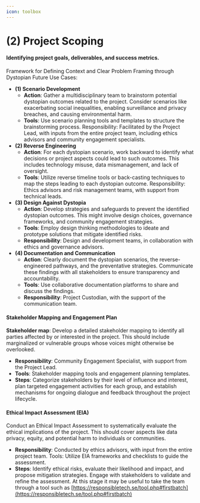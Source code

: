```yaml
---
icon: toolbox
---
```


# (2) Project Scoping

#### Identifying project goals, deliverables, and success metrics.

Framework for Defining Context and Clear Problem Framing through Dystopian Future Use Cases:

* **(1) Scenario Development**
  * **Action**: Gather a multidisciplinary team to brainstorm potential dystopian outcomes related to the project. Consider scenarios like exacerbating social inequalities, enabling surveillance and privacy breaches, and causing environmental harm.
  * **Tools**: Use scenario planning tools and templates to structure the brainstorming process. Responsibility: Facilitated by the Project Lead, with inputs from the entire project team, including ethics advisors and community engagement specialists.
* **(2) Reverse Engineering**
  * **Action**: For each dystopian scenario, work backward to identify what decisions or project aspects could lead to such outcomes. This includes technology misuse, data mismanagement, and lack of oversight.
  * **Tools**: Utilize reverse timeline tools or back-casting techniques to map the steps leading to each dystopian outcome. Responsibility: Ethics advisors and risk management teams, with support from technical leads.
* **(3) Design Against Dystopia**
  * **Action**: Develop strategies and safeguards to prevent the identified dystopian outcomes. This might involve design choices, governance frameworks, and community engagement strategies.
  * **Tools**: Employ design thinking methodologies to ideate and prototype solutions that mitigate identified risks.
  * **Responsibility**: Design and development teams, in collaboration with ethics and governance advisors.
* **(4) Documentation and Communication**
  * **Action**: Clearly document the dystopian scenarios, the reverse-engineered pathways, and the preventative strategies. Communicate these findings with all stakeholders to ensure transparency and accountability.
  * **Tools**: Use collaborative documentation platforms to share and discuss the findings.
  * **Responsibility**: Project Custodian, with the support of the communication team.

#### Stakeholder Mapping and Engagement Plan

**Stakeholder map**: Develop a detailed stakeholder mapping to identify all parties affected by or interested in the project. This should include marginalized or vulnerable groups whose voices might otherwise be overlooked.

* **Responsibility**: Community Engagement Specialist, with support from the Project Lead.
* **Tools**: Stakeholder mapping tools and engagement planning templates.
* **Steps**: Categorize stakeholders by their level of influence and interest, plan targeted engagement activities for each group, and establish mechanisms for ongoing dialogue and feedback throughout the project lifecycle.

#### Ethical Impact Assessment (EIA)

Conduct an Ethical Impact Assessment to systematically evaluate the ethical implications of the project. This should cover aspects like data privacy, equity, and potential harm to individuals or communities.

* **Responsibility**: Conducted by ethics advisors, with input from the entire project team. Tools: Utilize EIA frameworks and checklists to guide the assessment.
* **Steps**: Identify ethical risks, evaluate their likelihood and impact, and propose mitigation strategies. Engage with stakeholders to validate and refine the assessment. At this stage it may be useful to take the team through a tool such as [https://responsibletech.se/tool.php#firstbatch](https://responsibletech.se/tool.php#firstbatch)
